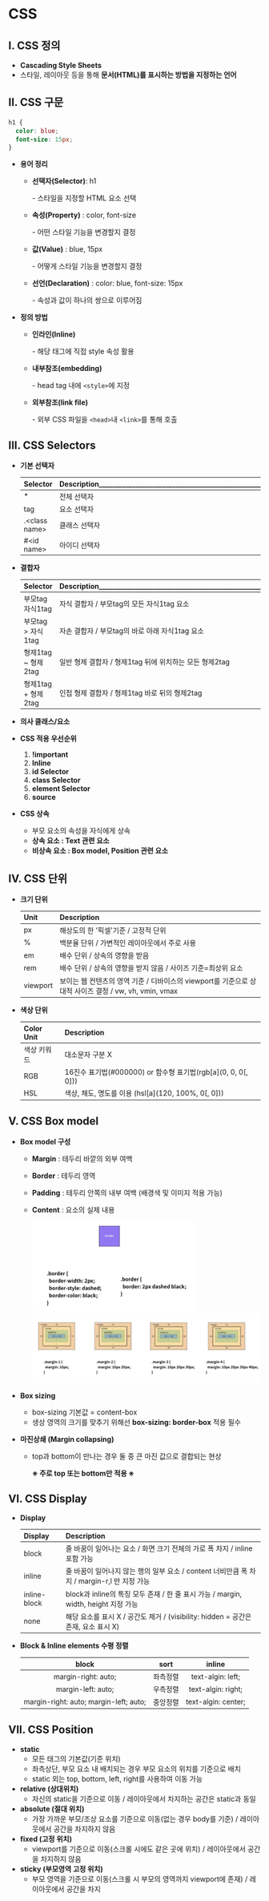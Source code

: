 # CSS

## I. CSS 정의

- **Cascading Style Sheets**
- 스타일, 레이아웃 등을 통해 **문서(HTML)를 표시하는 방법을 지정하는 언어**

## II. CSS 구문

```css
h1 {
  color: blue;
  font-size: 15px;
}
```

- **용어 정리**

  - **선택자(Selector)**: h1

      \- 스타일을 지정할 HTML 요소 선택

  - **속성(Property)** : color, font-size

      \- 어떤 스타일 기능을 변경할지 결정

  - **값(Value)** : blue, 15px

      \- 어떻게 스타일 기능을 변경할지 결정

  - **선언(Declaration)** : color: blue, font-size: 15px

      \- 속성과 값이 하나의  쌍으로 이루어짐

- **정의 방법**

  - **인라인(Inline)**

      \- 해당 태그에 직접 style 속성 활용

  - **내부참조(embedding)**

      \- head tag 내에 `<style>`에 지정

  - **외부참조(link file)**

      \- 외부 CSS 파일을 `<head>`내 `<link>`를 통해 호출

## III. CSS Selectors

- **기본 선택자**

  | Selector       | Description____________________________________________________________________________________________________________________________________________ |
  | -------------- | ------------------------------------------------------------ |
  | *              | 전체 선택자                                                  |
  | tag            | 요소 선택자                                                  |
  | .\<class name> | 클래스 선택자                                                |
  | #\<id name>    | 아이디 선택자                                                |

- **결합자**

  | Selector            | Description____________________________________________________________________________________________________________________________________________ |
  | ------------------- | ------------------------------------------------------------ |
  | 부모tag 자식1tag    | 자식 결합자 / 부모tag의 모든 자식1tag 요소                   |
  | 부모tag > 자식1tag  | 자손 결합자 / 부모tag의 바로 아래 자식1tag 요소              |
  | 형제1tag ~ 형제2tag | 일반 형제 결합자 / 형제1tag 뒤에 위치하는 모든 형제2tag      |
  | 형제1tag + 형제2tag | 인접 형제 결합자 / 형제1tag 바로 뒤의 형제2tag               |

- **의사 클래스/요소**

- **CSS 적용 우선순위**

  1. **!important**
  2. **Inline**
  3. **id Selector**
  4. **class Selector**
  5. **element Selector**
  6. **source**

- **CSS 상속**

  - 부모 요소의 속성을 자식에게 상속
  - **상속 요소 : Text 관련 요소**
  - **비상속 요소 : Box model, Position 관련 요소**

## IV. CSS 단위

- **크기 단위**

  | Unit     | Description                                                  |
  | -------- | ------------------------------------------------------------ |
  | px       | 해상도의 한 '픽셀'기준 / 고정적 단위                         |
  | %        | 백분율 단위 / 가변적인 레이아웃에서 주로 사용                |
  | em       | 배수 단위 / 상속의 영향을 받음                               |
  | rem      | 배수 단위 / 상속의 영향을 받지 않음 / 사이즈 기준=최상위 요소 |
  | viewport | 보이는 웹 컨텐츠의 영역 기준 / 디바이스의 viewport를 기준으로 상대적 사이즈 결정 / vw, vh, vmin, vmax |

- **색상 단위**

  | Color Unit  | Description                                                  |
  | ----------- | ------------------------------------------------------------ |
  | 색상 키워드 | 대소문자 구분 X                                              |
  | RGB         | 16진수 표기법(#000000) or 함수형 표기법(rgb\[a](0, 0, 0[, 0])) |
  | HSL         | 색상, 채도, 명도를 이용 (hsl\[a](120, 100%, 0[, 0]))         |

## V. CSS Box model

- **Box model 구성**

  - **Margin** : 테두리 바깥의 외부 여백

  - **Border** : 테두리 영역

  - **Padding** : 테두리 안쪽의 내부 여백 (배경색 및 이미지 적용 가능)

  - **Content** : 요소의 실제 내용

    <img src="CSS.assets/border.PNG" alt="border" style="zoom:50%;" /><img src="CSS.assets/margin_padding.PNG" alt="margin_padding" style="zoom:50%;" />

- **Box sizing**

  - box-sizing 기본값 = content-box
  - 생상 영역의 크기를 맞추기 위해선 **box-sizing: border-box** 적용 필수

- **마진상쇄 (Margin collapsing)**

  - top과 bottom이 만나는 경우 둘 중 큰 마진 값으로 결합되는 현상

    **※ 주로 top 또는 bottom만 적용 ※**

## VI. CSS Display

- **Display**

  | Display      | Description                                                  |
  | ------------ | ------------------------------------------------------------ |
  | block        | 줄 바꿈이 일어나는 요소 / 화면 크기 전체의 가로 폭 차지 / inline 포함 가능 |
  | inline       | 줄 바꿈이 일어나지 않는 행의 일부 요소 / content 너비만큼 폭 차지 / margin-r,l 만 지정 가능 |
  | inline-block | block과 inline의 특징 모두 존재 / 한 줄 표시 가능 / margin, width, height 지정 가능 |
  | none         | 해당 요소를 표시 X / 공간도 제거 / (visibility: hidden = 공간은 존재, 요소 표시 X) |

- **Block & Inline elements 수평 정렬**

  |                 block                  |   sort   |       inline        |
  | :------------------------------------: | :------: | :-----------------: |
  |          margin-right: auto;           | 좌측정렬 |  text-algin: left;  |
  |           margin-left: auto;           | 우측정렬 | text-algin: right;  |
  | margin-right: auto; margin-left; auto; | 중앙정렬 | text-algin: center; |

## VII. CSS Position

- **static**
  - 모든 태그의 기본값(기준 위치)
  - 좌측상단, 부모 요소 내 배치되는 경우 부모 요소의 위치를 기준으로 배치
  - static 외는 top, bottom, left, right를 사용하여 이동 가능
- **relative (상대위치)**
  - 자신의 static을 기준으로 이동 / 레이아웃에서 차지하는 공간은 static과 동일
- **absolute (절대 위치)**
  - 가장 가까운 부모/조상 요소를 기준으로 이동(없는 경우 body를 기준) / 레이아웃에서 공간을 차지하지 않음
- **fixed (고정 위치)**
  - viewport를 기준으로 이동(스크롤 시에도 같은 곳에 위치) / 레이아웃에서 공간을 차지하지 않음
- **sticky (부모영역 고정 위치)**
  - 부모 영역을 기준으로 이동(스크롤 시 부모의 영역까지 viewport에 존재) / 레이아웃에서 공간을 차지